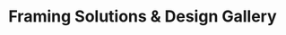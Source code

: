 ---
title: "Framing Solutions & Design Gallery"
url: /klamath-falls/framing-solutions-und-design-gallery/
shop: Rahmen
---